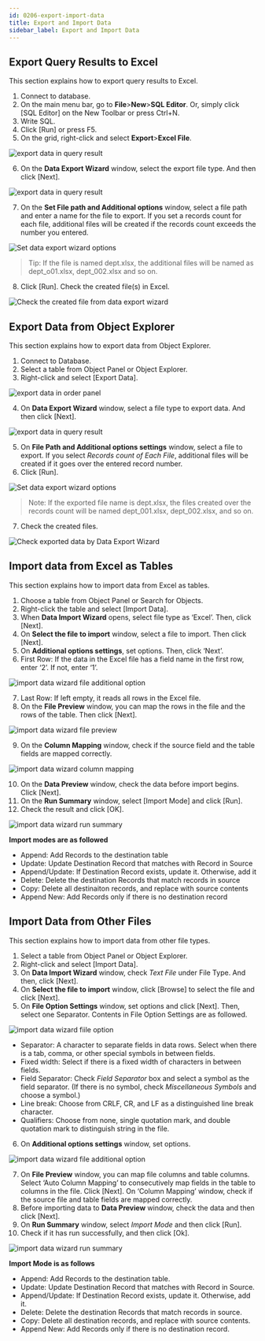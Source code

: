 ```yaml
---
id: 0206-export-import-data
title: Export and Import Data
sidebar_label: Export and Import Data
---
```


## Export Query Results to Excel

This section explains how to export query results to Excel.

1. Connect to database.
2. On the main menu bar, go to **File**>**New**>**SQL Editor**. Or, simply click [SQL Editor] on the New Toolbar or press Ctrl+N.
3. Write SQL.
4. Click [Run] or press F5.
5. On the grid, right-click and select **Export**>**Excel File**.

![export data in query result](https://s3.ap-northeast-2.amazonaws.com/sqlgate-resource/captures/wizard/data-export-wizard-04-en.png)

6. On the **Data Export Wizard** window, select the export file type. And then click [Next].

![export data in query result](https://s3.ap-northeast-2.amazonaws.com/sqlgate-resource/captures/export-data/data-export-wizard-selectFileType.png)

7. On the **Set File path and Additional options** window, select a file path and enter a name for the file to export. If you set a records count for each file, additional files will be created if the records count exceeds the number you entered.

![Set data export wizard options](https://s3.ap-northeast-2.amazonaws.com/sqlgate-resource/captures/export-data/data-export-wizard-setFilePath.png)

> Tip: If the file is named dept.xlsx, the additional files will be named as dept_o01.xlsx, dept_002.xlsx and so on.

8. Click [Run]. Check the created file(s) in Excel.

![Check the created file from data export wizard](https://s3.ap-northeast-2.amazonaws.com/sqlgate-manual-content/10949DA2E068FF62A95625A7D1F0B7AE.jpg)





## Export Data from Object Explorer

This section explains how to export data from Object Explorer.

1. Connect to Database.
2. Select a table from Object Panel or Object Explorer.
3. Right-click and select [Export Data].

![export data in order panel](https://s3.ap-northeast-2.amazonaws.com/sqlgate-resource/captures/wizard/data-export-wizard-02-en.png)

4. On **Data Export Wizard** window, select a file type to export data. And then click [Next].

![export data in query result](https://s3.ap-northeast-2.amazonaws.com/sqlgate-resource/captures/export-data/data-export-wizard-selectFileType.png)

5. On **File Path and Additional options settings** window, select a file to export. If you select _Records count of Each File_, additional files will be created if it goes over the entered record number.
6. Click [Run].

![Set data export wizard options](https://s3.ap-northeast-2.amazonaws.com/sqlgate-resource/captures/export-data/data-export-wizard-setFilePath.png)

> Note: If the exported file name is dept.xlsx, the files created over the records count will be named dept_001.xlsx, dept_002.xlsx, and so on.
7. Check the created files.

![Check exported data by Data Export Wizard](https://s3.ap-northeast-2.amazonaws.com/sqlgate-manual-content/10949DA2E068FF62A95625A7D1F0B7AE.jpg)



## Import data from Excel as Tables

This section explains how to import data from Excel as tables.

1. Choose a table from Object Panel or Search for Objects.
2. Right-click the table and select [Import Data].
3. When **Data Import Wizard** opens, select file type as ‘Excel’. Then, click [Next].
4. On **Select the file to import** window, select a file to import. Then click [Next].
5. On **Additional options settings**, set options. Then, click ‘Next’.
6. First Row: If the data in the Excel file has a field name in the first row, enter ‘2’. If not, enter ‘1’.

![import data wizard file additional option](https://s3.ap-northeast-2.amazonaws.com/sqlgate-resource/captures/wizard/data-import-wizard-file-additional-option-en.png)

7. Last Row: If left empty, it reads all rows in the Excel file.
8. On the **File Preview** window, you can map the rows in the file and the rows of the table. Then click [Next].

![import data wizard file preview](https://s3.ap-northeast-2.amazonaws.com/sqlgate-resource/captures/wizard/data-import-wizard-file-preview-en.png)

9. On the **Column Mapping** window, check if the source field and the table fields are mapped correctly.

![import data wizard column mapping](https://s3.ap-northeast-2.amazonaws.com/sqlgate-resource/captures/wizard/data-import-wizard-column-mapping-en.png)

10. On the **Data Preview** window, check the data before import begins. Click [Next].
11. On the **Run Summary** window, select [Import Mode] and click [Run].
12. Check the result and click [OK].

![import data wizard run summary](https://s3.ap-northeast-2.amazonaws.com/sqlgate-resource/captures/wizard/data-import-wizard-run-summary-en.png)

**Import modes are as followed**
- Append: Add Records to the destination table
- Update: Update Destination Record that matches with Record in Source
- Append/Update: If Destination Record exists, update it. Otherwise, add it
- Delete: Delete the destination Records that match records in source
- Copy: Delete all destinaiton records, and replace with source contents
- Append New: Add Records only if there is no destination record


## Import Data from Other Files

This section explains how to import data from other file types.

1. Select a table from Object Panel or Object Explorer.
2. Right-click and select [Import Data].
3. On **Data Import Wizard** window, check _Text File_ under File Type. And then, click [Next].
4. On **Select the file to import** window, click [Browse] to select the file and click [Next].
5. On **File Option Settings** window, set options and click [Next]. Then, select one Separator. Contents in File Option Settings are as followed.

![import data wizard fiile option](https://s3.ap-northeast-2.amazonaws.com/sqlgate-resource/captures/wizard/data-import-wizard-file-option-en.png)

- Separator: A character to separate fields in data rows. Select when there is a tab, comma, or other special symbols in between fields.
- Fixed width: Select if there is a fixed width of characters in between fields.
- Field Separator: Check _Field Separator_ box and select a symbol as the field separator. (If there is no symbol, check _Miscellaneous Symbols_ and choose a symbol.)
- Line break: Choose from CRLF, CR, and LF as a distinguished line break character.
- Qualifiers: Choose from none, single quotation mark, and double quotation mark to distinguish string in the file.
6. On **Additional options settings** window, set options.

![import data wizard file additional option](https://s3.ap-northeast-2.amazonaws.com/sqlgate-resource/captures/wizard/data-import-wizard-file-additional-option-en.png)

7. On **File Preview** window, you can map file columns and table columns. Select ‘Auto Column Mapping’ to consecutively map fields in the table to columns in the file. Click [Next].
On ‘Column Mapping’ window, check if the source file and table fields are mapped correctly.
8. Before importing data to **Data Preview** window, check the data and then click [Next].
9. On **Run Summary** window, select _Import Mode_ and then click [Run].
10. Check if it has run successfully, and then click [Ok].

![import data wizard run summary](https://s3.ap-northeast-2.amazonaws.com/sqlgate-resource/captures/wizard/data-import-wizard-run-summary-en.png)

**Import Mode is as follows**
- Append: Add Records to the destination table.
- Update: Update Destination Record that matches with Record in Source.
- Append/Update: If Destination Record exists, update it. Otherwise, add it.
- Delete: Delete the destination Records that match records in source.
- Copy: Delete all destination records, and replace with source contents.
- Append New: Add Records only if there is no destination record.